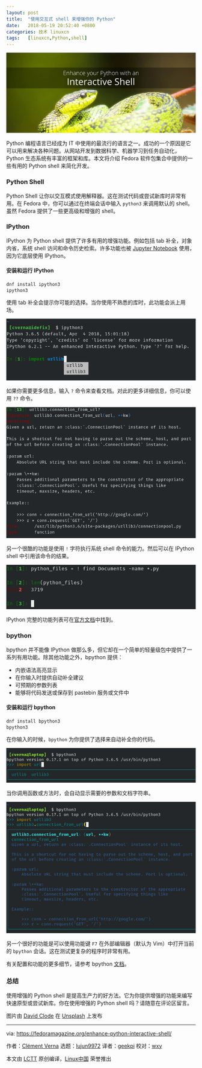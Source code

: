 ```yaml
---
layout: post
title:	"使用交互式 shell 来增强你的 Python"
date:	2018-05-19 20:52:40 +0800 
categories:	技术 linuxcn 
tags:	[linuxcn,Python,shell]
---
```



![](/Asserts/Images/album/201805/19/205244xkk5ilwhk7yt5h77.jpg)


Python 编程语言已经成为 IT 中使用的最流行的语言之一。成功的一个原因是它可以用来解决各种问题。从网站开发到数据科学、机器学习到任务自动化，Python 生态系统有丰富的框架和库。本文将介绍 Fedora 软件包集合中提供的一些有用的 Python shell 来简化开发。


### Python Shell


Python Shell 让你以交互模式使用解释器。这在测试代码或尝试新库时非常有用。在 Fedora 中，你可以通过在终端会话中输入 `python3` 来调用默认的 shell。虽然 Fedora 提供了一些更高级和增强的 shell。


### IPython


IPython 为 Python shell 提供了许多有用的增强功能。例如包括 tab 补全，对象内省，系统 shell 访问和命令历史检索。许多功能也被 [Jupyter Notebook](https://ipython.org/notebook.html) 使用，因为它底层使用 IPython。


#### 安装和运行 IPython



```
dnf install ipython3
ipython3

```

使用 tab 补全会提示你可能的选择。当你使用不熟悉的库时，此功能会派上用场。


![](/Asserts/Images/album/201805/19/205245zpvxpnudxp7e7nie.png)


如果你需要更多信息，输入 `?` 命令来查看文档。对此的更多详细信息，你可以使用 `??` 命令。


![](/Asserts/Images/album/201805/19/205245l6gub53b6me75je7.png)


另一个很酷的功能是使用 `!` 字符执行系统 shell 命令的能力。然后可以在 IPython shell 中引用该命令的结果。


![](/Asserts/Images/album/201805/19/205245tzarh4ah1wdhvtvh.png)


IPython 完整的功能列表可在[官方文档](https://ipython.readthedocs.io/en/stable/overview.html#main-features-of-the-interactive-shell)中找到。


### bpython


bpython 并不能像 IPython 做那么多，但它却在一个简单的轻量级包中提供了一系列有用功能。除其他功能之外，bpython 提供：


* 内嵌语法高亮显示
* 在你输入时提供自动补全建议
* 可预期的参数列表
* 能够将代码发送或保存到 pastebin 服务或文件中


#### 安装和运行 bpython



```
dnf install bpython3
bpython3

```

在你输入的时候，`bpython` 为你提供了选择来自动补全你的代码。


![](/Asserts/Images/album/201805/19/205246tahcccaacaobv0hh.png)


当你调用函数或方法时，会自动显示需要的参数和文档字符串。


![](/Asserts/Images/album/201805/19/205246gafxpokpcpd3doao.png)


另一个很好的功能是可以使用功能键 `F7` 在外部编辑器（默认为 Vim）中打开当前的 `bpython` 会话。这在测试更复杂的程序时非常有用。


有关配置和功能的更多细节，请参考 bpython [文档](https://docs.bpython-interpreter.org/)。


### 总结


使用增强的 Python shell 是提高生产力的好方法。它为你提供增强的功能来编写快速原型或尝试新库。你在使用增强的 Python shell 吗？请随意在评论区留言。


图片由 [David Clode](https://unsplash.com/photos/d0CasEMHDQs?utm_source=unsplash&utm_medium=referral&utm_content=creditCopyText) 在 [Unsplash](https://unsplash.com/search/photos/python?utm_source=unsplash&utm_medium=referral&utm_content=creditCopyText) 上发布




---


via: <https://fedoramagazine.org/enhance-python-interactive-shell/>


作者：[Clément Verna](https://fedoramagazine.org/author/cverna/) 选题：[lujun9972](https://github.com/lujun9972) 译者：[geekpi](https://github.com/geekpi) 校对：[wxy](https://github.com/wxy)


本文由 [LCTT](https://github.com/LCTT/TranslateProject) 原创编译，[Linux中国](https://linux.cn/) 荣誉推出
